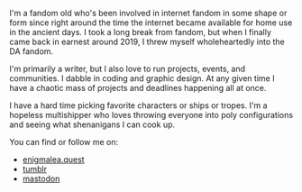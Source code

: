 I'm a fandom old who's been involved in internet fandom in some shape or form since right around the time the internet became available for home use in the ancient days. I took a long break from fandom, but when I finally came back in earnest around 2019, I threw myself wholeheartedly into the DA fandom.

I'm primarily a writer, but I also love to run projects, events, and communities. I dabble in coding and graphic design. At any given time I have a chaotic mass of projects and deadlines happening all at once.

I have a hard time picking favorite characters or ships or tropes. I'm a hopeless multishipper who loves throwing everyone into poly configurations and seeing what shenanigans I can cook up.

You can find or follow me on:
- [enigmalea.quest](https://enigmalea.quest)
- [tumblr](https://enigmalea.tumblr.com)
- [mastodon](https://easymode.im/@enigmalea)